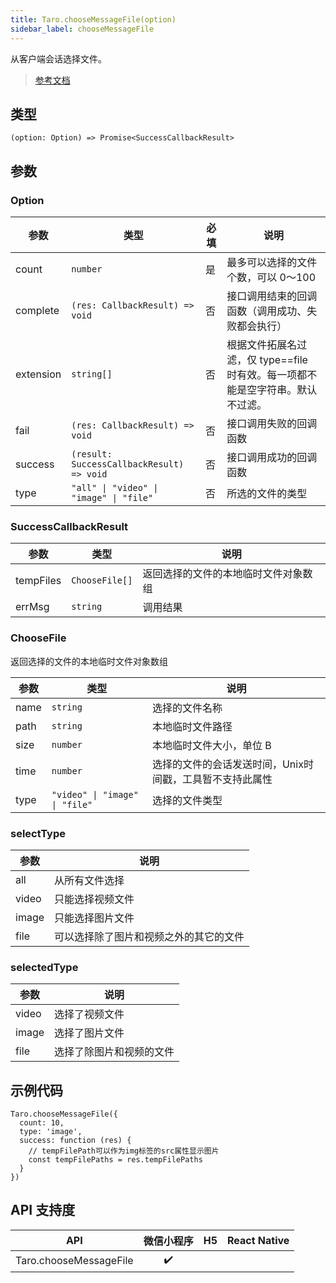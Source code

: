 ```yaml
---
title: Taro.chooseMessageFile(option)
sidebar_label: chooseMessageFile
---
```


从客户端会话选择文件。

> [参考文档](https://developers.weixin.qq.com/miniprogram/dev/api/media/image/wx.chooseMessageFile.html)

## 类型

```tsx
(option: Option) => Promise<SuccessCallbackResult>
```

## 参数

### Option

<table>
  <thead>
    <tr>
      <th>参数</th>
      <th>类型</th>
      <th style={{ textAlign: "center"}}>必填</th>
      <th>说明</th>
    </tr>
  </thead>
  <tbody>
    <tr>
      <td>count</td>
      <td><code>number</code></td>
      <td style={{ textAlign: "center"}}>是</td>
      <td>最多可以选择的文件个数，可以 0～100</td>
    </tr>
    <tr>
      <td>complete</td>
      <td><code>(res: CallbackResult) =&gt; void</code></td>
      <td style={{ textAlign: "center"}}>否</td>
      <td>接口调用结束的回调函数（调用成功、失败都会执行）</td>
    </tr>
    <tr>
      <td>extension</td>
      <td><code>string[]</code></td>
      <td style={{ textAlign: "center"}}>否</td>
      <td>根据文件拓展名过滤，仅 type==file 时有效。每一项都不能是空字符串。默认不过滤。</td>
    </tr>
    <tr>
      <td>fail</td>
      <td><code>(res: CallbackResult) =&gt; void</code></td>
      <td style={{ textAlign: "center"}}>否</td>
      <td>接口调用失败的回调函数</td>
    </tr>
    <tr>
      <td>success</td>
      <td><code>(result: SuccessCallbackResult) =&gt; void</code></td>
      <td style={{ textAlign: "center"}}>否</td>
      <td>接口调用成功的回调函数</td>
    </tr>
    <tr>
      <td>type</td>
      <td><code>&quot;all&quot; | &quot;video&quot; | &quot;image&quot; | &quot;file&quot;</code></td>
      <td style={{ textAlign: "center"}}>否</td>
      <td>所选的文件的类型</td>
    </tr>
  </tbody>
</table>

### SuccessCallbackResult

<table>
  <thead>
    <tr>
      <th>参数</th>
      <th>类型</th>
      <th>说明</th>
    </tr>
  </thead>
  <tbody>
    <tr>
      <td>tempFiles</td>
      <td><code>ChooseFile[]</code></td>
      <td>返回选择的文件的本地临时文件对象数组</td>
    </tr>
    <tr>
      <td>errMsg</td>
      <td><code>string</code></td>
      <td>调用结果</td>
    </tr>
  </tbody>
</table>

### ChooseFile

返回选择的文件的本地临时文件对象数组

<table>
  <thead>
    <tr>
      <th>参数</th>
      <th>类型</th>
      <th>说明</th>
    </tr>
  </thead>
  <tbody>
    <tr>
      <td>name</td>
      <td><code>string</code></td>
      <td>选择的文件名称</td>
    </tr>
    <tr>
      <td>path</td>
      <td><code>string</code></td>
      <td>本地临时文件路径</td>
    </tr>
    <tr>
      <td>size</td>
      <td><code>number</code></td>
      <td>本地临时文件大小，单位 B</td>
    </tr>
    <tr>
      <td>time</td>
      <td><code>number</code></td>
      <td>选择的文件的会话发送时间，Unix时间戳，工具暂不支持此属性</td>
    </tr>
    <tr>
      <td>type</td>
      <td><code>&quot;video&quot; | &quot;image&quot; | &quot;file&quot;</code></td>
      <td>选择的文件类型</td>
    </tr>
  </tbody>
</table>

### selectType

<table>
  <thead>
    <tr>
      <th>参数</th>
      <th>说明</th>
    </tr>
  </thead>
  <tbody>
    <tr>
      <td>all</td>
      <td>从所有文件选择</td>
    </tr>
    <tr>
      <td>video</td>
      <td>只能选择视频文件</td>
    </tr>
    <tr>
      <td>image</td>
      <td>只能选择图片文件</td>
    </tr>
    <tr>
      <td>file</td>
      <td>可以选择除了图片和视频之外的其它的文件</td>
    </tr>
  </tbody>
</table>

### selectedType

<table>
  <thead>
    <tr>
      <th>参数</th>
      <th>说明</th>
    </tr>
  </thead>
  <tbody>
    <tr>
      <td>video</td>
      <td>选择了视频文件</td>
    </tr>
    <tr>
      <td>image</td>
      <td>选择了图片文件</td>
    </tr>
    <tr>
      <td>file</td>
      <td>选择了除图片和视频的文件</td>
    </tr>
  </tbody>
</table>

## 示例代码

```tsx
Taro.chooseMessageFile({
  count: 10,
  type: 'image',
  success: function (res) {
    // tempFilePath可以作为img标签的src属性显示图片
    const tempFilePaths = res.tempFilePaths
  }
})
```

## API 支持度

|          API           | 微信小程序 | H5 | React Native |
|:----------------------:|:-----:|:--:|:------------:|
| Taro.chooseMessageFile |  ✔️   |    |              |
